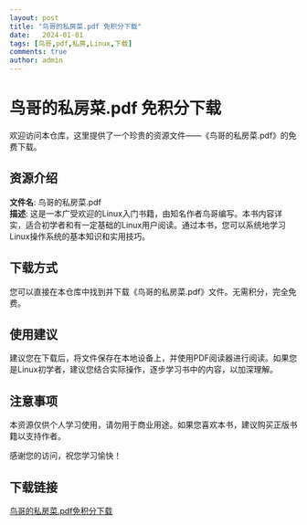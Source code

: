 ```yaml
---
layout: post
title: "鸟哥的私房菜.pdf 免积分下载"
date:   2024-01-01
tags: [鸟哥,pdf,私房,Linux,下载]
comments: true
author: admin
---
```

# 鸟哥的私房菜.pdf 免积分下载

欢迎访问本仓库，这里提供了一个珍贵的资源文件——《鸟哥的私房菜.pdf》的免费下载。

## 资源介绍

**文件名**: 鸟哥的私房菜.pdf  
**描述**: 这是一本广受欢迎的Linux入门书籍，由知名作者鸟哥编写。本书内容详实，适合初学者和有一定基础的Linux用户阅读。通过本书，您可以系统地学习Linux操作系统的基本知识和实用技巧。

## 下载方式

您可以直接在本仓库中找到并下载《鸟哥的私房菜.pdf》文件。无需积分，完全免费。

## 使用建议

建议您在下载后，将文件保存在本地设备上，并使用PDF阅读器进行阅读。如果您是Linux初学者，建议您结合实际操作，逐步学习书中的内容，以加深理解。

## 注意事项

本资源仅供个人学习使用，请勿用于商业用途。如果您喜欢本书，建议购买正版书籍以支持作者。

感谢您的访问，祝您学习愉快！

## 下载链接

[鸟哥的私房菜.pdf免积分下载](https://pan.quark.cn/s/e10d8a96aa0d)